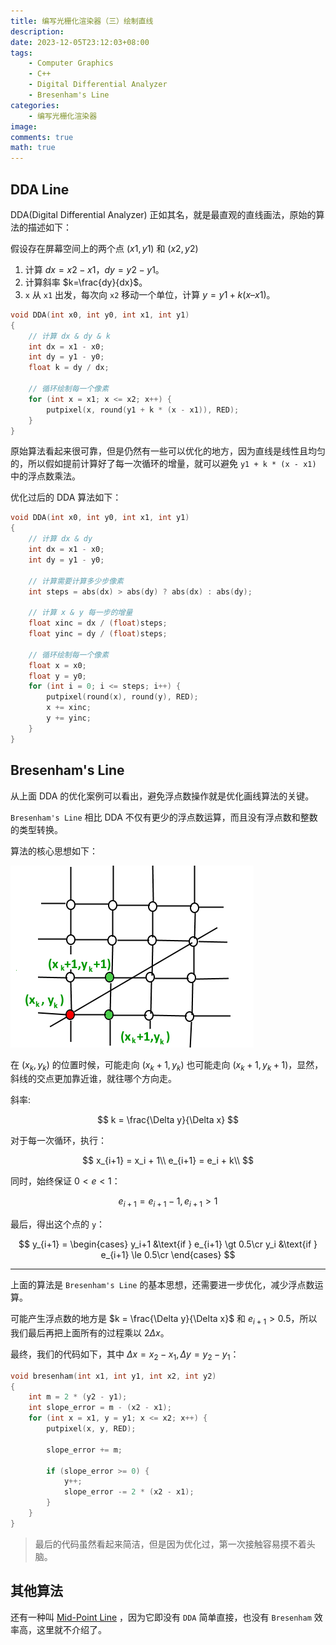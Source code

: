 ```yaml
---
title: 编写光栅化渲染器（三）绘制直线
description: 
date: 2023-12-05T23:12:03+08:00
tags:
    - Computer Graphics
    - C++
    - Digital Differential Analyzer
    - Bresenham's Line
categories:
    - 编写光栅化渲染器
image: 
comments: true
math: true
---
```


## DDA Line

DDA(Digital Differential Analyzer) 正如其名，就是最直观的直线画法，原始的算法的描述如下：

假设存在屏幕空间上的两个点 $(x1, y1)$ 和 $(x2, y2)$

1. 计算 $dx=x2-x1$，$dy=y2-y1$。
2. 计算斜率 $k=\frac{dy}{dx}$。
3. `x` 从 `x1` 出发，每次向 `x2` 移动一个单位，计算 $y=y1+k(x–x1)$。

```cpp
void DDA(int x0, int y0, int x1, int y1)
{
    // 计算 dx & dy & k
    int dx = x1 - x0;
    int dy = y1 - y0;
    float k = dy / dx;

    // 循环绘制每一个像素
    for (int x = x1; x <= x2; x++) {
        putpixel(x, round(y1 + k * (x - x1)), RED);
    }
}
```

原始算法看起来很可靠，但是仍然有一些可以优化的地方，因为直线是线性且均匀的，所以假如提前计算好了每一次循环的增量，就可以避免 `y1 + k * (x - x1)` 中的浮点数乘法。

优化过后的 DDA 算法如下：

```cpp
void DDA(int x0, int y0, int x1, int y1)
{
    // 计算 dx & dy 
    int dx = x1 - x0;
    int dy = y1 - y0;

    // 计算需要计算多少步像素
    int steps = abs(dx) > abs(dy) ? abs(dx) : abs(dy);

    // 计算 x & y 每一步的增量
    float xinc = dx / (float)steps;
    float yinc = dy / (float)steps;

    // 循环绘制每一个像素
    float x = x0;
    float y = y0;
    for (int i = 0; i <= steps; i++) {
        putpixel(round(x), round(y), RED);
        x += xinc;
        y += yinc;
    }
}
```

## Bresenham's Line

从上面 DDA 的优化案例可以看出，避免浮点数操作就是优化画线算法的关键。

`Bresenham's Line` 相比 DDA 不仅有更少的浮点数运算，而且没有浮点数和整数的类型转换。

算法的核心思想如下：

![Bresenham's Line](1.png)

在 $(x_k, y_k)$ 的位置时候，可能走向 $(x_k+1, y_k)$ 也可能走向 $(x_k+1, y_k+1)$，显然，斜线的交点更加靠近谁，就往哪个方向走。

斜率:

$$
k = \frac{\Delta y}{\Delta x}
$$

对于每一次循环，执行：

$$
x_{i+1} = x_i + 1\\
e_{i+1} = e_i + k\\
$$

同时，始终保证 $0 < e < 1$：

$$
e_{i+1} = e_{i+1} - 1, e_{i+1} > 1
$$

最后，得出这个点的 `y`：

$$
y_{i+1} = \begin{cases}
   y_i+1 &\text{if } e_{i+1} \gt 0.5\cr
   y_i &\text{if } e_{i+1} \le 0.5\cr
\end{cases}
$$

---

上面的算法是 `Bresenham's Line` 的基本思想，还需要进一步优化，减少浮点数运算。

可能产生浮点数的地方是 $k = \frac{\Delta y}{\Delta x}$ 和 $e_{i+1} \gt 0.5$，所以我们最后再把上面所有的过程乘以 $2\Delta x$。

最终，我们的代码如下，其中 $\Delta x = x_2 - x_1, \Delta y = y_2 - y_1$：

```cpp
void bresenham(int x1, int y1, int x2, int y2)
{
    int m = 2 * (y2 - y1);
    int slope_error = m - (x2 - x1);
    for (int x = x1, y = y1; x <= x2; x++) {
        putpixel(x, y, RED);

        slope_error += m;

        if (slope_error >= 0) {
            y++; 
            slope_error -= 2 * (x2 - x1); 
        }
    }
}
```

> 最后的代码虽然看起来简洁，但是因为优化过，第一次接触容易摸不着头脑。

## 其他算法

还有一种叫 [Mid-Point Line](https://www.geeksforgeeks.org/mid-point-line-generation-algorithm/) ，因为它即没有 `DDA` 简单直接，也没有 `Bresenham` 效率高，这里就不介绍了。
